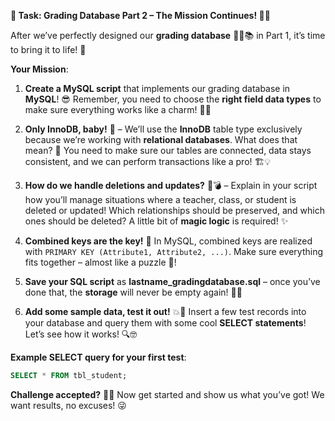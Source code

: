 **🎉 Task: Grading Database Part 2 – The Mission Continues! 🏫💥**

After we’ve perfectly designed our **grading database** 🧑‍💻📚 in Part 1, it’s time to bring it to life! 🚀

**Your Mission**:
1. **Create a MySQL script** that implements our grading database in **MySQL**! 😎 Remember, you need to choose the **right field data types** to make sure everything works like a charm! 🎸💾
   
2. **Only InnoDB, baby!** 🤖 – We’ll use the **InnoDB** table type exclusively because we’re working with **relational databases**. What does that mean? 🤔 You need to make sure our tables are connected, data stays consistent, and we can perform transactions like a pro! 🏗️💡

3. **How do we handle deletions and updates?** 🔄💣 – Explain in your script how you’ll manage situations where a teacher, class, or student is deleted or updated! Which relationships should be preserved, and which ones should be deleted? A little bit of **magic logic** is required! ✨

4. **Combined keys are the key!** 🔑 In MySQL, combined keys are realized with `PRIMARY KEY (Attribute1, Attribute2, ...)`. Make sure everything fits together – almost like a puzzle 🧩!

5. **Save your SQL script** as **lastname_gradingdatabase.sql** – once you’ve done that, the **storage** will never be empty again! 💾🎉

6. **Add some sample data, test it out!** 💥🎯 Insert a few test records into your database and query them with some cool **SELECT statements**! Let’s see how it works! 🔍🤓

**Example SELECT query for your first test**:
```sql
SELECT * FROM tbl_student; 
```

**Challenge accepted?** 💪🔥 Now get started and show us what you’ve got! We want results, no excuses! 😜
